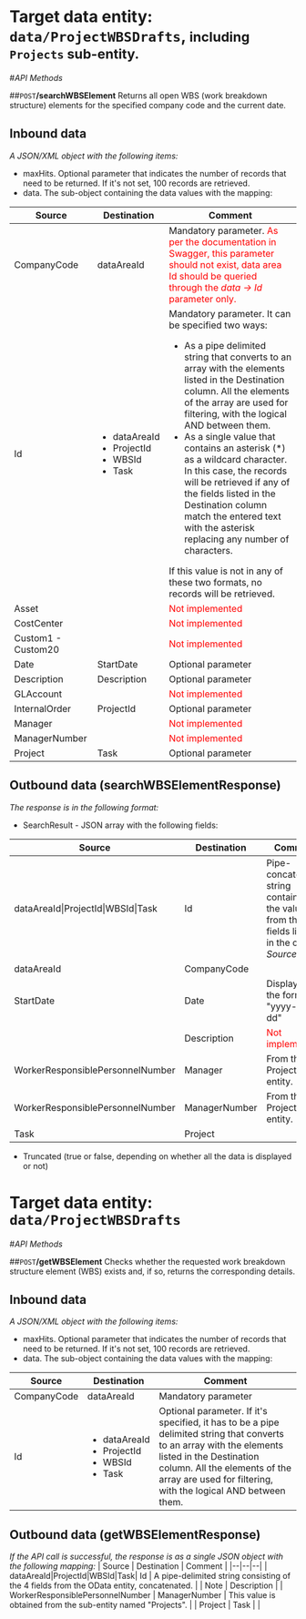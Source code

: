 # Target data entity: `data/ProjectWBSDrafts`, <span style='font-size:smaller'>including `Projects` sub-entity.</span>

#_API Methods_

##`POST`**/searchWBSElement**
Returns all open WBS (work breakdown structure) elements for the specified company code and the current date.

## Inbound data

_A JSON/XML object with the following items:_
- maxHits. Optional parameter that indicates the number of records that need to be returned. If it's not set, 100 records are retrieved.
- data. The sub-object containing the data values with the mapping:

| Source | Destination | Comment |
|--|--|--|
| CompanyCode | dataAreaId | Mandatory parameter. <span style='color:red'>As per the documentation in Swagger, this parameter should not exist, data area Id should be queried through the _data -> Id_ parameter only.</span> |
| Id | <ul><li>dataAreaId</li><li>ProjectId</li><li>WBSId</li><li>Task</li></ul> | Mandatory parameter. It can be specified two ways: <ul><li>As a pipe delimited string that converts to an array with the elements listed in the Destination column. All the elements of the array are used for filtering, with the logical AND between them. </li><li>As a single value that contains an asterisk (*) as a wildcard character. In this case, the records will be retrieved if any of the fields listed in the Destination column match the entered text with the asterisk replacing any number of characters.</li></ul> If this value is not in any of these two formats, no records will be retrieved.|
| Asset | | <span style='color:red'>Not implemented</span> |
| CostCenter | | <span style='color:red'>Not implemented</span> |
| Custom1 - Custom20 | | <span style='color:red'>Not implemented</span> |
| Date | StartDate | Optional parameter |
| Description | Description | Optional parameter |
| GLAccount | | <span style='color:red'>Not implemented</span> |
| InternalOrder | ProjectId | Optional parameter |
| Manager | | <span style='color:red'>Not implemented</span> |
| ManagerNumber | | <span style='color:red'>Not implemented</span> |
| Project | Task | Optional parameter |

## Outbound data (searchWBSElementResponse)
_The response is in the following format:_
- SearchResult - JSON array with the following fields:

| Source | Destination | Comment |
|--|--|--|
| dataAreaId\|ProjectId\|WBSId\|Task | Id | Pipe-concatenated string containing the values from the 4 fields listed in the column _Source_. |
| dataAreaId | CompanyCode |
| StartDate | Date | Displayed in the format "yyyy-MM-dd" | 
| | Description | <span style='color:red'>Not implemented</span> |
| WorkerResponsiblePersonnelNumber | Manager | From the Projects data entity. |
| WorkerResponsiblePersonnelNumber | ManagerNumber | From the Projects data entity. |
| Task | Project | |
- Truncated (true or false, depending on whether all the data is displayed or not)

# Target data entity: `data/ProjectWBSDrafts`

#_API Methods_

##`POST`**/getWBSElement**
Checks whether the requested work breakdown structure element (WBS) exists and, if so, returns the corresponding details.

## Inbound data

_A JSON/XML object with the following items:_
- maxHits. Optional parameter that indicates the number of records that need to be returned. If it's not set, 100 records are retrieved.
- data. The sub-object containing the data values with the mapping:

| Source | Destination | Comment |
|--|--|--|
| CompanyCode | dataAreaId | Mandatory parameter |
| Id | <ul><li>dataAreaId</li><li>ProjectId</li><li>WBSId</li><li>Task</li></ul> | Optional parameter. If it's specified, it has to be a pipe delimited string that converts to an array with the elements listed in the Destination column. All the elements of the array are used for filtering, with the logical AND between them. |

## Outbound data (getWBSElementResponse)
_If the API call is successful, the response is as a single JSON object with the following mapping:_
| Source | Destination | Comment |
|--|--|--|
| dataAreaId\|ProjectId\|WBSId\|Task| Id | A pipe-delimited string consisting of the 4 fields from the OData entity, concatenated. |
| Note | Description |
| WorkerResponsiblePersonnelNumber | ManagerNumber | This value is obtained from the sub-entity named "Projects". | 
| Project | Task | |
